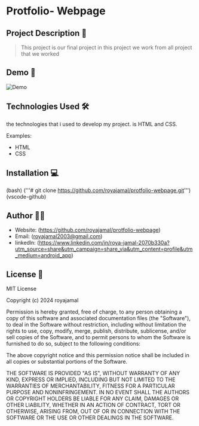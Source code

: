 # Protfolio- Webpage

## Project Description 📝

> This project is our final project in this project we work from all project that we worked 



## Demo 📸


![Demo](https://github.com/royajamal/protfolio-webpage/assets/168343975/66e64e0d-b3d9-44d4-a297-b78ab66b6ac9)

## Technologies Used 🛠

the technologies that i used to develop my project. is HTML and CSS.

Examples:

- HTML
- CSS

## Installation 💻

(bash)
('''# git clone https://github.com/royajamal/protfolio-webpage.git''')
(vscode-github)


## Author 👩‍💻

- Website: (https://github.com/royajamal/protfolio-webpage)
- Email: (royajamal2003@gmail.com)
- linkedln: (https://www.linkedin.com/in/roya-jamal-2070b330a?utm_source=share&utm_campaign=share_via&utm_content=profile&utm_medium=android_app)

## License 📜
MIT License

Copyright (c) 2024 royajamal

Permission is hereby granted, free of charge, to any person obtaining a copy
of this software and associated documentation files (the "Software"), to deal
in the Software without restriction, including without limitation the rights
to use, copy, modify, merge, publish, distribute, sublicense, and/or sell
copies of the Software, and to permit persons to whom the Software is
furnished to do so, subject to the following conditions:

The above copyright notice and this permission notice shall be included in all
copies or substantial portions of the Software.

THE SOFTWARE IS PROVIDED "AS IS", WITHOUT WARRANTY OF ANY KIND, EXPRESS OR
IMPLIED, INCLUDING BUT NOT LIMITED TO THE WARRANTIES OF MERCHANTABILITY,
FITNESS FOR A PARTICULAR PURPOSE AND NONINFRINGEMENT. IN NO EVENT SHALL THE
AUTHORS OR COPYRIGHT HOLDERS BE LIABLE FOR ANY CLAIM, DAMAGES OR OTHER
LIABILITY, WHETHER IN AN ACTION OF CONTRACT, TORT OR OTHERWISE, ARISING FROM,
OUT OF OR IN CONNECTION WITH THE SOFTWARE OR THE USE OR OTHER DEALINGS IN THE
SOFTWARE.

